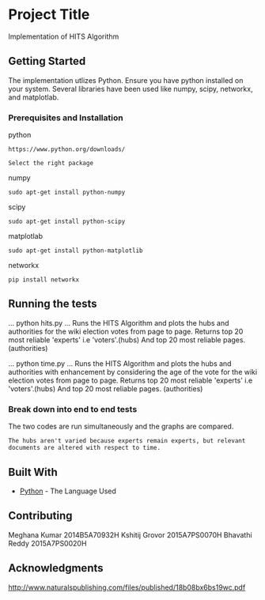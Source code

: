 # Project Title

Implementation of HITS Algorithm

## Getting Started

The implementation utlizes Python. Ensure you have python installed on your system. Several libraries have been used like numpy, scipy, networkx, and matplotlab. 

### Prerequisites and Installation

python

```
https://www.python.org/downloads/

Select the right package
```

numpy

```
sudo apt-get install python-numpy
```
scipy

```
sudo apt-get install python-scipy
```
matplotlab

```
sudo apt-get install python-matplotlib
```
networkx

```
pip install networkx
```


## Running the tests
...
python hits.py
...
Runs the HITS Algorithm and plots the hubs and authorities for the wiki election votes from page to page. Returns top 20 most reliable 'experts' i.e 'voters'.(hubs) And top 20 most reliable pages. (authorities)


...
python time.py
...
Runs the HITS Algorithm and plots the hubs and authorities with enhancement by considering the age of the vote for the wiki election votes from page to page. Returns top 20 most reliable 'experts' i.e 'voters'.(hubs) And top 20 most reliable pages. (authorities)

### Break down into end to end tests

The two codes are run simultaneously and the graphs are compared.

```
The hubs aren't varied because experts remain experts, but relevant documents are altered with respect to time. 
```

## Built With

* [Python](https://www.python.org/downloads/) - The Language Used

## Contributing

Meghana Kumar 2014B5A70932H
Kshitij Grovor 2015A7PS0070H
Bhavathi Reddy 2015A7PS0020H




## Acknowledgments

http://www.naturalspublishing.com/files/published/18b08bx6bs19wc.pdf

